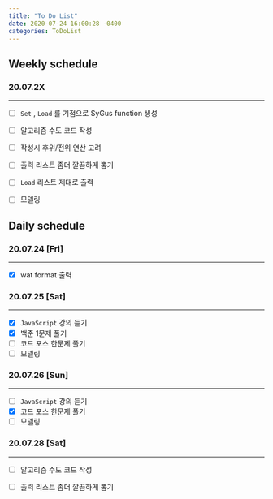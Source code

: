 ```yaml
---
title: "To Do List"
date: 2020-07-24 16:00:28 -0400
categories: ToDoList
---
```


## Weekly schedule

### 20.07.2X
***
- [ ] ```Set``` , ```Load``` 를 기점으로 SyGus function 생성
- [ ] 알고리즘 수도 코드 작성
- [ ] 작성시 후위/전위 연산 고려
- [ ] 출력 리스트 좀더 깔끔하게 뽑기
- [ ] ```Load``` 리스트 제대로 출력
- [ ] 모델링


## Daily schedule

### 20.07.24 [Fri]
***
- [x] wat format 출력

### 20.07.25 [Sat]
***
- [x] ```JavaScript``` 강의 듣기
- [x] 백준 1문제 풀기
- [ ] 코드 포스 한문제 풀기
- [ ] 모델링

### 20.07.26 [Sun]
***
- [ ] ```JavaScript``` 강의 듣기
- [x] 코드 포스 한문제 풀기
- [ ] 모델링

### 20.07.28 [Sat]
***
- [ ] 알고리즘 수도 코드 작성
- [ ] 출력 리스트 좀더 깔끔하게 뽑기


